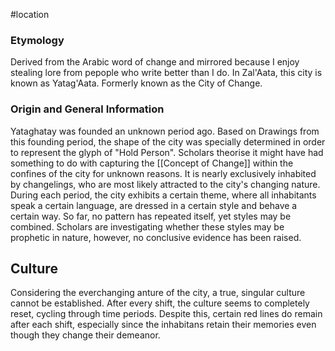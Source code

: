 #location 
### Etymology
Derived from the Arabic word of change and mirrored because I enjoy stealing lore from pepople who write better than I do.
In Zal'Aata, this city is known as Yatag'Aata.
Formerly known as the City of Change.

### Origin and General Information
Yataghatay was founded an unknown period ago. Based on Drawings from this founding period, the shape of the city was specially determined in order to represent the glyph of "Hold Person". Scholars theorise it might have had something to do with capturing the [[Concept of Change]] within the confines of the city for unknown reasons.
It is nearly exclusively inhabited by changelings, who are most likely attracted to the city's changing nature. 
During each period, the city exhibits a certain theme, where all inhabitants speak a certain language, are dressed in a certain style and behave a certain way. So far, no pattern has repeated itself, yet styles may be combined.
Scholars are investigating whether these styles may be prophetic in nature, however, no conclusive evidence has been raised.

## Culture
Considering the everchanging anture of the city, a true, singular culture cannot be established. After every shift, the culture seems to completely reset, cycling through time periods. Despite this, certain red lines do remain after each shift, especially since the inhabitans retain their memories even though they change their demeanor.